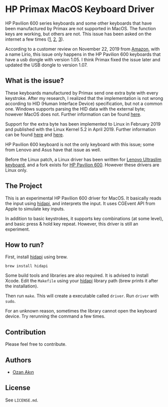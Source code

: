 # HP Primax MacOS Keyboard Driver

HP Pavilion 600 series keyboards and some other keyboards that have been manufactured by Primax are not supported in MacOS. The function keys are working, but others are not. This issue has been asked on the internet a few times ([1](https://discussions.apple.com/thread/8613419), [2](https://discussions.apple.com/thread/250836764), [3](https://www.reddit.com/r/mac/comments/b9c35y/hp_pavilion_600_wireless_keyboard_on_macbook_pro/)).

According to a customer review on November 22, 2019 from [Amazon](https://www.amazon.com/HP-Pavilion-Wireless-Keyboard-Combo/dp/B07FJHZDPK), with a name Lirio, this issue only happens in the HP Pavilion 600 keyboards that have a usb dongle with version 1.05. I think Primax fixed the issue later and updated the USB dongle to version 1.07.

## What is the issue?

These keyboards manufactured by Primax send one extra byte with every keystroke. After my research, I realized that the implementation is not wrong according to HID (Human Interface Device) specification, but not a common one. Windows supports parsing the HID data with the external byte; however MacOS does not. Further information can be found [here](https://www.linux.org.ru/forum/linux-hardware/14777529).

Support for the extra byte has been implemented to Linux in February 2019 and published with the Linux Kernel 5.2 in April 2019. Further information can be found [here](https://lkml.org/lkml/2019/2/28/510) and [here](https://unix.stackexchange.com/questions/377830/linux-hid-driver-for-primax-wireless-keyboards).

HP Pavilion 600 keyboard is not the only keyboard with this issue; some from Lenovo and Asus have that issue as well.

Before the Linux patch, a Linux driver has been written for [Lenovo Ultraslim keyboard](https://github.com/y-trudeau/linux_lenovo_ultraslim_plus), and a fork exists for [HP Pavilion 600](https://github.com/JohnJohanssonChalmers/hp_wireless_keyboard). However these drivers are Linux only.

## The Project

This is an experimental HP Pavilion 600 driver for MacOS. It basically reads the input using [hidapi](https://github.com/libusb/hidapi), and interprets the input. It uses CGEvent API from Apple to simulate key inputs.

In addition to basic keystrokes, it supports key combinations (at some level), and basic press & hold key repeat. However, this driver is still an experiment.

## How to run?

First, install [hidapi](https://github.com/libusb/hidapi) using brew.

```
brew install hidapi
```

Some build tools and libraries are also required. It is advised to install Xcode. Edit the `Makefile` using your [hidapi](https://github.com/libusb/hidapi) library path (brew prints it after the installation).

Then run `make`. This will create a executable called `driver`. Run `driver` with `sudo`.

For an unknown reason, sometimes the library cannot open the keyboard device. Try rerunning the command a few times.

## Contribution

Please feel free to contribute.

## Authors

* [Ozan Akın](https://github.com/oznakn)

## License

See `LICENSE.md`.
